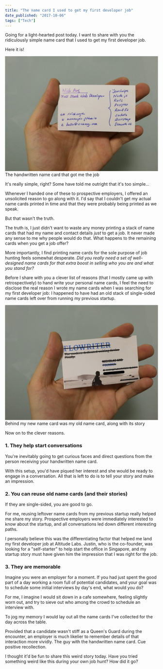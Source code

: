 ```yaml
---
title: "The name card I used to get my first developer job"
date_published: "2017-10-06"
tags: ["Tech"]
---
```


Going for a light-hearted post today. I want to share with you the ridiculously simple name card that I used to get my first developer job.

Here it is!

![hand holding nickang name card](images/nickang_name_card_4-1024x768.jpg) The handwritten name card that got me the job

It's really simple, right? Some have told me outright that it's too simple...

Whenever I handed one of these to prospective employers, I offered an unsolicited reason to go along with it. I'd say that I couldn't get my actual name cards printed in time and that they were probably being printed as we speak.

But that wasn't the truth.

The truth is, I just didn't want to waste any money printing a stack of name cards that had my name and contact details _just_ to get a job. It never made any sense to me why people would do that. What happens to the remaining cards when you get a job offer?

More importantly, I find printing name cards for the sole purpose of job hunting feels somewhat desperate. _Did you really need a set of well-designed name cards for that extra boost in selling who you are and what you stand for?_

Before I share with you a clever list of reasons (that I mostly came up with retrospectively) to hand write your personal name cards, I feel the need to disclose the real reason I wrote my name cards when I was searching for my first developer job: I happened to have had an old stack of single-sided name cards left over from running my previous startup.

![hand holding nickang name card](images/nickang_name_card_3-1024x768.jpg) Behind my new name card was my old name card, along with its story

Now on to the clever reasons.

### 1\. They help start conversations

You're inevitably going to get curious faces and direct questions from the person receiving your handwritten name card.

With this setup, you'd have piqued her interest and she would be ready to engage in a conversation. All that is left to do is to tell your story and make an impression.

### 2\. You can reuse old name cards (and their stories)

If they are single-sided, you are good to go.

For me, reusing leftover name cards from my previous startup really helped me share my story. Prospective employers were immediately interested to know about the startup, and all conversations led down different interesting paths.

I personally believe this was the differentiating factor that helped me land my first developer job at Altitude Labs. Justin, who is the co-founder, was looking for a "self-starter" to help start the office in Singapore, and my startup story must have given him the impression that I was right for the job.

### 3\. They are memorable

Imagine you were an employer for a moment. If you had just spent the good part of a day working a room full of potential candidates, and your goal was to schedule some initial interviews by day's end, what would you do?

For me, I imagine I would sit down in a cafe somewhere, feeling slightly worn out, and try to sieve out who among the crowd to schedule an interview with.

To jog my memory I would lay out all the name cards I've collected for the day across the table.

Provided that a candidate wasn't stiff as a Queen's Guard during the encounter, an employer is much likelier to remember details of that interaction more vividly. The guy with the handwritten name card. Cue positive recollection.

I thought it'd be fun to share this weird story today. Have you tried something weird like this during your own job hunt? How did it go?
